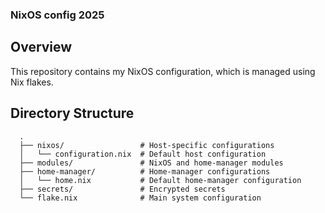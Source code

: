 ### NixOS config 2025

## Overview

This repository contains my NixOS configuration, which is managed using Nix flakes.

## Directory Structure

      .
      ├── nixos/                 # Host-specific configurations
      │   └── configuration.nix  # Default host configuration
      ├── modules/               # NixOS and home-manager modules
      ├── home-manager/          # Home-manager configurations
      │   └── home.nix           # Default home-manager configuration
      ├── secrets/               # Encrypted secrets
      └── flake.nix              # Main system configuration


